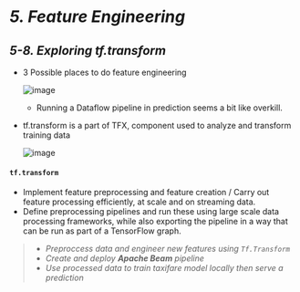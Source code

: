 # _5.	Feature Engineering_


## _5-8. Exploring tf.transform_

- 3 Possible places to do feature engineering 

   ![image](https://user-images.githubusercontent.com/79742748/145672165-3d376ce1-2176-47ff-add6-aa5cc09355ed.png)
    
    - Running a Dataflow pipeline in prediction seems a bit like overkill.

- tf.transform is a part of TFX, component used to analyze and transform training data
  
  ![image](https://user-images.githubusercontent.com/79742748/145674838-746899fb-1382-448b-9b1c-ba7cc48ee6a4.png)


#### `tf.transform` 


- Implement feature preprocessing and feature creation / Carry out feature processing efficiently, at scale and on streaming data.
- Define preprocessing pipelines and run these using large scale data processing frameworks, while also exporting the pipeline in a way that can be run as part of a TensorFlow graph.

> -   _Preproccess data and engineer new features using `Tf.Transform`_
> -   _Create and deploy **Apache Beam** pipeline_
> -   _Use processed data to train taxifare model locally then serve a prediction_
